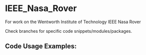 # IEEE_Nasa_Rover
For work on the Wentworth Institute of Technology IEEE Nasa Rover

Check branches for specific code snippets/modules/packages.

## Code Usage Examples:
